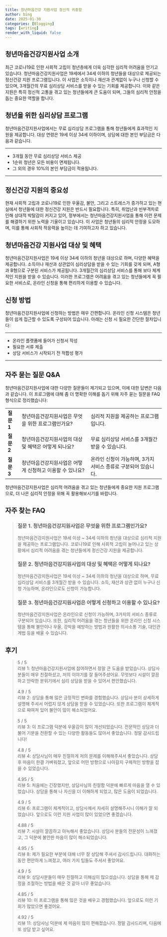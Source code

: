 ```yaml
---
title: 청년마음건강 지원사업 정신적 귀중함
author: bing
date: 2025-01-30
categories: [Blogging]
tags: [writing]
render_with_liquid: false
---
```



<h2 id='청년마음건강지원사업소개'>청년마음건강지원사업 소개</h2>

<p>최근 코로나19로 인한 사회적 고립이 청년층에게 더욱 심각한 심리적 어려움을 안기고 있습니다. 청년마음건강지원사업은 19세에서 34세 이하의 청년들을 대상으로 제공되는 정신건강 지원 프로그램입니다. 이 사업은 소득이나 재산과 관계없이 누구나 신청할 수 있으며, 3개월간의 무료 심리상담 서비스를 받을 수 있는 기회를 제공합니다. 이와 같은 지원은 특히 정신적 고통을 겪고 있는 청년들에게 큰 도움이 되며, 그들의 심리적 안정을 돕는 중요한 역할을 합니다.</p>

<h2 id='심리상담프로그램'>청년을 위한 심리상담 프로그램</h2>

<p>청년마음건강지원사업에서는 무료 심리상담 프로그램을 통해 청년들에게 효과적인 지원을 제공합니다. 대상 연령은 19세 이상 34세 이하이며, 상담에 대한 본인 부담금은 다음과 같습니다.</p>

<hr />

<ul>
    <li>3개월 동안 무료 심리상담 서비스 제공</li>
    <li>1순위 청년은 모든 비용이 면제됩니다.</li>
    <li>그 외의 경우 10%의 본인 부담금이 적용됩니다.</li>
</ul>

<hr />

<h2 id='정신건강지원의중요성'>정신건강 지원의 중요성</h2>

<p>현재 사회적 고립과 코로나19로 인한 우울감, 불안, 그리고 스트레스가 증가하고 있는 현실에서 청년들에 대한 정신건강 지원은 반드시 필요합니다. 특히, 취업난과 빈부격차로 인해 상대적 박탈감이 커지고 있어, 정부에서는 청년마음건강지원사업을 통해 이런 문제를 해결하기 위한 노력을 기울이고 있습니다. 이 사업은 청년들의 심리적 안정을 도모하며, 이를 통해 사회적 적응력을 높이는 데 기여하고자 하고 있습니다.</p>

<h2 id='심리상담지원혜택'>청년마음건강 지원사업 대상 및 혜택</h2>

<p>청년마음건강지원사업은 19세 이상 34세 이하의 청년을 대상으로 하며, 다양한 혜택을 제공합니다. 소득이나 재산과 상관없이 심리상담을 받을 수 있는 기회를 갖게 되며, A형과 B형으로 구분된 서비스가 제공됩니다. 3개월간의 심리상담 서비스를 통해 보다 체계적인 지원을 받을 수 있습니다. 이러한 프로그램은 어려움을 겪고 있는 청년들에게 꼭 필요한 서비스로, 온라인 신청을 통해 편리하게 이용할 수 있습니다.</p>

<h2 id='신청방법'>신청 방법</h2>

<p>청년마음건강지원사업에 신청하는 방법은 매우 간편합니다. 온라인 신청 시스템은 청년들이 쉽게 접근할 수 있도록 구성되어 있습니다. 아래는 신청 시 필요한 간단한 절차입니다:</p>

<hr />

<ul>
    <li>온라인 플랫폼에 들어가 신청서 작성</li>
    <li>필요한 서류 제출</li>
    <li>상담 서비스가 시작되기 전 적합성 평가 </li>
</ul>

<hr />

<h2 id='자주묻는질문'>자주 묻는 질문 Q&A</h2>

<p>청년마음건강지원사업에 대한 다양한 질문들이 제기되고 있으며, 이에 대한 답변은 다음과 같습니다. 이 프로그램에 대해 좀 더 명확한 이해를 돕기 위해 자주 묻는 질문을 FAQ 형식으로 정리했습니다:</p>

<table>
    <tr>
        <td><b>질문 1</b></td>
        <td>청년마음건강지원사업은 무엇을 위한 프로그램인가요?</td>
        <td>심리적 지원을 제공하는 프로그램입니다.</td>
    </tr>
    <tr>
        <td><b>질문 2</b></td>
        <td>청년마음건강지원사업의 대상 및 혜택은 어떻게 되나요?</td>
        <td>무료 심리상담 서비스를 3개월간 받을 수 있습니다.</td>
    </tr>
    <tr>
        <td><b>질문 3</b></td>
        <td>청년마음건강지원사업은 어떻게 신청하고 이용할 수 있나요?</td>
        <td>온라인 신청이 가능하며, 3가지 서비스 종류로 구분되어 있습니다.</td>
    </tr>
</table>

<p>청년마음건강지원사업은 심리적 어려움을 겪고 있는 청년들에게 중요한 지원 프로그램으로, 더 나은 심리적 안정을 위해 꼭 활용해보시기를 바랍니다.</p>


<h2 id='자주_찾는_FAQ'>자주 찾는 FAQ</h2>
<div itemscope="" itemtype="https://schema.org/FAQPage"> 
<blockquote> 
<div itemscope="" itemprop="mainEntity" itemtype="https://schema.org/Question"> 
<h3 itemprop="name">질문 1. 청년마음건강지원사업은 무엇을 위한 프로그램인가요?</h3> 
<div itemscope="" itemprop="acceptedAnswer" itemtype="https://schema.org/Answer"> 
<span itemprop="text"> 
<p>청년마음건강지원사업은 19세 이상 ~ 34세 이하의 청년을 대상으로 심리적 지원을 제공하는 프로그램입니다. 코로나19로 인해 사회적 고립이 늘어나고 있는 상황에서 심리적 어려움을 겪는 청년들에게 정신건강 지원을 제공합니다.</p> 
</span> 
</div> 
</div> 

<div itemscope="" itemprop="mainEntity" itemtype="https://schema.org/Question"> 
<h3 itemprop="name">질문 2. 청년마음건강지원사업의 대상 및 혜택은 어떻게 되나요?</h3> 
<div itemscope="" itemprop="acceptedAnswer" itemtype="https://schema.org/Answer"> 
<span itemprop="text"> 
<p>청년마음건강지원사업은 19세 이상 ~ 34세 이하의 청년을 대상으로 하며, 무료 심리상담 서비스를 3개월간 받을 수 있습니다. 소득, 재산과 상관 없이 누구나 신청 가능하며, 온라인으로도 신청이 가능합니다.</p> 
</span> 
</div> 
</div> 

<div itemscope="" itemprop="mainEntity" itemtype="https://schema.org/Question"> 
<h3 itemprop="name">질문 3. 청년마음건강지원사업은 어떻게 신청하고 이용할 수 있나요?</h3> 
<div itemscope="" itemprop="acceptedAnswer" itemtype="https://schema.org/Answer"> 
<span itemprop="text"> 
<p>청년마음건강지원사업은 온라인으로 신청이 가능하며, 3가지의 서비스 종류로 구분되어 있습니다. 또한, 심리적 어려움을 겪는 청년들을 위한 온라인 신청 시스템을 통해 불안이나 우울, 강박을 예방하는 방법과 원활한 의사소통 기술, 대인관계법 등을 배울 수 있습니다.</p> 
</span> 
</div> 
</div> 
</blockquote> 
</div>
<h2 id='후기'>후기</h2>
<div itemscope itemtype="https://schema.org/Product">
  <blockquote>
  <div itemprop="review" itemscope itemtype="https://schema.org/Review">
      <div itemprop="reviewRating" itemscope itemtype="https://schema.org/Rating"> <span itemprop="ratingValue">5</span> / <span itemprop="bestRating">5</span> </div>
      <span itemprop="reviewBody">리뷰 1: 청년마음건강지원사업에 참여하면서 정말 큰 도움을 받았습니다. 상담사분들이 매우 친절하셨고, 저의 이야기를 잘 들어주셨어요. 무엇보다 시설이 깔끔하고 안락한 분위기에서 심리 상담을 받을 수 있어서 편안했습니다. </span>
  </div>
  <br>
  <div itemprop="review" itemscope itemtype="https://schema.org/Review">
      <div itemprop="reviewRating" itemscope itemtype="https://schema.org/Rating"> <span itemprop="ratingValue">4.9</span> / <span itemprop="bestRating">5</span> </div>
      <span itemprop="reviewBody">리뷰 2: 상담을 통해 많은 긍정적인 변화를 경험했습니다. 상담사 분이 상세하게 설명해 주셔서 어렵지 않게 상담을 받을 수 있었습니다. 또한 프로그램이 체계적으로 짜여져 있어 불안이 많이 해소되었어요.</span>
  </div>
  <br>
  <div itemprop="review" itemscope itemtype="https://schema.org/Review">
      <div itemprop="reviewRating" itemscope itemtype="https://schema.org/Rating"> <span itemprop="ratingValue">5</span> / <span itemprop="bestRating">5</span> </div>
      <span itemprop="reviewBody">리뷰 3: 이 프로그램 덕분에 우울감이 많이 개선되었습니다. 전문적인 상담과 더불어 기분을 전환할 수 있는 다양한 활동들도 많아서 좋았습니다. 정말 감사드립니다!</span>
  </div>
  <br>
  <div itemprop="review" itemscope itemtype="https://schema.org/Review">
      <div itemprop="reviewRating" itemscope itemtype="https://schema.org/Rating"> <span itemprop="ratingValue">4.8</span> / <span itemprop="bestRating">5</span> </div>
      <span itemprop="reviewBody">리뷰 4: 상담사님이 매우 친절하게 저의 문제를 이해해주셔서 좋았습니다. 상담 후 마음이 한결 가벼워졌고, 앞으로 어떤 방향으로 나아갈지 구체적인 방향을 잡을 수 있었습니다.</span>
  </div>
  <br>
  <div itemprop="review" itemscope itemtype="https://schema.org/Review">
      <div itemprop="reviewRating" itemscope itemtype="https://schema.org/Rating"> <span itemprop="ratingValue">4.95</span> / <span itemprop="bestRating">5</span> </div>
      <span itemprop="reviewBody">리뷰 5: 처음에는 긴장했지만, 상담사님의 친절함 덕분에 빠르게 마음을 열 수 있었습니다. 상담을 통해 나 자신을 더 이해하게 되었고, 많은 도움이 되었습니다.</span>
  </div>
  <br>
  <div itemprop="review" itemscope itemtype="https://schema.org/Review">
      <div itemprop="reviewRating" itemscope itemtype="https://schema.org/Rating"> <span itemprop="ratingValue">4.9</span> / <span itemprop="bestRating">5</span> </div>
      <span itemprop="reviewBody">리뷰 6: 프로그램이 체계적이고, 상담사께서 자세히 설명해주시니 이해가 잘 되었습니다. 앞으로도 이런 지원 사업이 많이 있었으면 좋겠습니다.</span>
  </div>
  <br>
  <div itemprop="review" itemscope itemtype="https://schema.org/Review">
      <div itemprop="reviewRating" itemscope itemtype="https://schema.org/Rating"> <span itemprop="ratingValue">4.88</span> / <span itemprop="bestRating">5</span> </div>
      <span itemprop="reviewBody">리뷰 7: 시설이 깔끔하고 아늑해서 좋았습니다. 상담사 분들의 전문성이 느껴졌고, 그 덕분에 불안한 마음이 많이 해소되었습니다. </span>
  </div>
  <br>
  <div itemprop="review" itemscope itemtype="https://schema.org/Review">
      <div itemprop="reviewRating" itemscope itemtype="https://schema.org/Rating"> <span itemprop="ratingValue">4.95</span> / <span itemprop="bestRating">5</span> </div>
      <span itemprop="reviewBody">리뷰 8: 제가 필요한 부분에 대해 너무 잘 상담해 주셔서 감사드립니다. 대화하는 동안 편안하게 느껴졌고, 여러 가지 팁들도 주셔서 좋았어요.</span>
  </div>
  <br>
  <div itemprop="review" itemscope itemtype="https://schema.org/Review">
      <div itemprop="reviewRating" itemscope itemtype="https://schema.org/Rating"> <span itemprop="ratingValue">4.9</span> / <span itemprop="bestRating">5</span> </div>
      <span itemprop="reviewBody">리뷰 9: 상담사분들이 매우 친절하고 이해심이 많으셨습니다. 상담을 통해 제 감정을 조절하는 방법을 배운 것 같아 너무 좋았습니다.</span>
  </div>
  <br>
  <div itemprop="review" itemscope itemtype="https://schema.org/Review">
      <div itemprop="reviewRating" itemscope itemtype="https://schema.org/Rating"> <span itemprop="ratingValue">4.85</span> / <span itemprop="bestRating">5</span> </div>
      <span itemprop="reviewBody">리뷰 10: 이 프로그램을 통해 많은 것을 배우고 경험했습니다. 앞으로도 이런 기회가 많았으면 좋겠어요.</span>
  </div>
  <br>
  <div itemprop="review" itemscope itemtype="https://schema.org/Review">
      <div itemprop="reviewRating" itemscope itemtype="https://schema.org/Rating"> <span itemprop="ratingValue">4.92</span> / <span itemprop="bestRating">5</span> </div>
      <span itemprop="reviewBody">리뷰 11: 상담사님 덕분에 제 마음이 많이 편해졌습니다. 정말 감사드리며, 다음에 또 상담 받고 싶어요. </span>
  </div>
  </blockquote>
</div>
